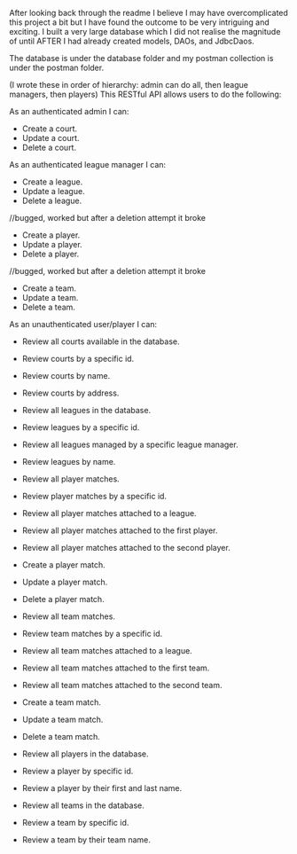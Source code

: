After looking back through the readme I believe I may have overcomplicated this project a bit but I have found the outcome to be very intriguing and exciting. I built a very large database which I did not realise the magnitude of until AFTER I had already created models, DAOs, and JdbcDaos.

The database is under the database folder and my postman collection is under the postman folder.

(I wrote these in order of hierarchy: admin can do all, then league managers, then players)
This RESTful API allows users to do the following:

As an authenticated admin I can:
- Create a court.
- Update a court.
- Delete a court.

As an authenticated league manager I can:
- Create a league.
- Update a league.
- Delete a league.

//bugged, worked but after a deletion attempt it broke
- Create a player.
- Update a player.
- Delete a player.

//bugged, worked but after a deletion attempt it broke
- Create a team.
- Update a team.
- Delete a team.

As an unauthenticated user/player I can:
- Review all courts available in the database.
- Review courts by a specific id.
- Review courts by name.
- Review courts by address.

- Review all leagues in the database.
- Review leagues by a specific id.
- Review all leagues managed by a specific league manager.
- Review leagues by name.

- Review all player matches.
- Review player matches by a specific id.
- Review all player matches attached to a league.
- Review all player matches attached to the first player.
- Review all player matches attached to the second player.
- Create a player match.
- Update a player match.
- Delete a player match.

- Review all team matches.
- Review team matches by a specific id.
- Review all team matches attached to a league.
- Review all team matches attached to the first team.
- Review all team matches attached to the second team.
- Create a team match.
- Update a team match.
- Delete a team match.

- Review all players in the database.
- Review a player by specific id.
- Review a player by their first and last name.

- Review all teams in the database.
- Review a team by specific id.
- Review a team by their team name.

